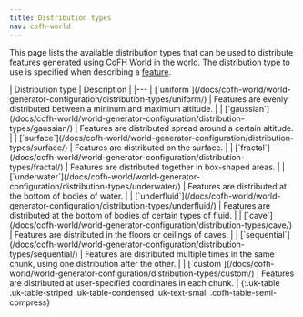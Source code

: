 ```yaml
---
title: Distribution types
nav: cofh-world
---
```


This page lists the available distribution types that can be used to distribute
features generated using [CoFH World](/docs/cofh-world/) in the world. The
distribution type to use is specified when describing a
[feature](/docs/cofh-world/world-generator-configuration/feature-format/).

<div class="uk-overflow-container" markdown="block">
| Distribution type | Description |
|---
| [`uniform`](/docs/cofh-world/world-generator-configuration/distribution-types/uniform/) | Features are evenly distributed between a mininum and maximum altitude. |
| [`gaussian`](/docs/cofh-world/world-generator-configuration/distribution-types/gaussian/) | Features are distributed spread around a certain altitude. |
| [`surface`](/docs/cofh-world/world-generator-configuration/distribution-types/surface/) | Features are distributed on the surface. |
| [`fractal`](/docs/cofh-world/world-generator-configuration/distribution-types/fractal/) | Features are distributed together in box-shaped areas. |
| [`underwater`](/docs/cofh-world/world-generator-configuration/distribution-types/underwater/) | Features are distributed at the bottom of bodies of water. |
| [`underfluid`](/docs/cofh-world/world-generator-configuration/distribution-types/underfluid/) | Features are distributed at the bottom of bodies of certain types of fluid. |
| [`cave`](/docs/cofh-world/world-generator-configuration/distribution-types/cave/) | Features are distributed in the floors or ceilings of caves. |
| [`sequential`](/docs/cofh-world/world-generator-configuration/distribution-types/sequential/) | Features are distributed multiple times in the same chunk, using one distribution after the other. |
| [`custom`](/docs/cofh-world/world-generator-configuration/distribution-types/custom/) | Features are distributed at user-specified coordinates in each chunk. |
{:.uk-table .uk-table-striped .uk-table-condensed .uk-text-small .cofh-table-semi-compress}
</div>
